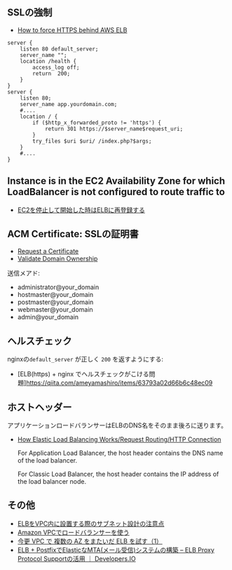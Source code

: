 ## SSLの強制

- [How to force HTTPS behind AWS ELB](https://oanhnn.github.io/2016-02-29/how-to-force-https-behind-aws-elb.html)

~~~
server {
    listen 80 default_server;
    server_name "";
    location /health {
        access_log off;
        return  200;
    }
}
server {
    listen 80;
    server_name app.yourdomain.com;
    #....
    location / {
        if ($http_x_forwarded_proto != 'https') {
            return 301 https://$server_name$request_uri;
        }
        try_files $uri $uri/ /index.php?$args;
    }
    #....
}
~~~


## Instance is in the EC2 Availability Zone for which LoadBalancer is not configured to route traffic to

- [EC2を停止して開始した時はELBに再登録する](http://dev.classmethod.jp/cloud/aws/elb-re-register/)



## ACM Certificate: SSLの証明書

- [Request a Certificate](https://docs.aws.amazon.com/acm/latest/userguide/gs-acm-request.html)
- [Validate Domain Ownership](https://docs.aws.amazon.com/acm/latest/userguide/gs-acm-validate.html)

送信メアド:

- administrator@your_domain
- hostmaster@your_domain
- postmaster@your_domain
- webmaster@your_domain
- admin@your_domain


## ヘルスチェック

nginxの`default_server` が正しく `200` を返すようにする:

- [ELB(https) + nginx でヘルスチェックがこける問題]https://qiita.com/ameyamashiro/items/63793a02d66b6c48ec09


## ホストヘッダー

アプリケーションロードバランサーはELBのDNS名をそのまま後ろに送ります。

- [How Elastic Load Balancing Works/Request Routing/HTTP Connection](https://docs.aws.amazon.com/elasticloadbalancing/latest/userguide/how-elastic-load-balancing-works.html#request-routing)

     For Application Load Balancer,
     the host header contains the DNS name of the load balancer.

     For Classic Load Balancer,
     the host header contains the IP address of the load balancer node.

## その他

- [ELBをVPC内に設置する際のサブネット設計の注意点](http://qiita.com/tetor/items/4c9e1aa58da2c5755452)
- [Amazon VPCでロードバランサーを使う](http://dev.classmethod.jp/cloud/amazon-vpc-elb/)
- [今更 VPC で 複数の AZ をまたいだ ELB を試す（1）](http://inokara.hateblo.jp/entry/2013/12/31/010647)
- [ELB + PostfixでElasticなMTA(メール受信)システムの構築 – ELB Proxy Protocol Supportの活用 ｜ Developers.IO](https://dev.classmethod.jp/cloud/aws/build-elastic-mta-by-proxy-protocol-enabled-elb-and-postfix/)
